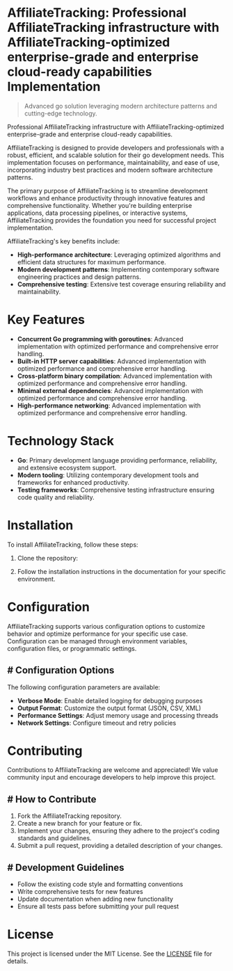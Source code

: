 <!-- fallback_AffiliateTracking_20250810083908_34179 -->

# AffiliateTracking: Professional AffiliateTracking infrastructure with AffiliateTracking-optimized enterprise-grade and enterprise cloud-ready capabilities Implementation
> Advanced go solution leveraging modern architecture patterns and cutting-edge technology.

Professional AffiliateTracking infrastructure with AffiliateTracking-optimized enterprise-grade and enterprise cloud-ready capabilities.

AffiliateTracking is designed to provide developers and professionals with a robust, efficient, and scalable solution for their go development needs. This implementation focuses on performance, maintainability, and ease of use, incorporating industry best practices and modern software architecture patterns.

The primary purpose of AffiliateTracking is to streamline development workflows and enhance productivity through innovative features and comprehensive functionality. Whether you're building enterprise applications, data processing pipelines, or interactive systems, AffiliateTracking provides the foundation you need for successful project implementation.

AffiliateTracking's key benefits include:

* **High-performance architecture**: Leveraging optimized algorithms and efficient data structures for maximum performance.
* **Modern development patterns**: Implementing contemporary software engineering practices and design patterns.
* **Comprehensive testing**: Extensive test coverage ensuring reliability and maintainability.

# Key Features

* **Concurrent Go programming with goroutines**: Advanced implementation with optimized performance and comprehensive error handling.
* **Built-in HTTP server capabilities**: Advanced implementation with optimized performance and comprehensive error handling.
* **Cross-platform binary compilation**: Advanced implementation with optimized performance and comprehensive error handling.
* **Minimal external dependencies**: Advanced implementation with optimized performance and comprehensive error handling.
* **High-performance networking**: Advanced implementation with optimized performance and comprehensive error handling.

# Technology Stack

* **Go**: Primary development language providing performance, reliability, and extensive ecosystem support.
* **Modern tooling**: Utilizing contemporary development tools and frameworks for enhanced productivity.
* **Testing frameworks**: Comprehensive testing infrastructure ensuring code quality and reliability.

# Installation

To install AffiliateTracking, follow these steps:

1. Clone the repository:


2. Follow the installation instructions in the documentation for your specific environment.

# Configuration

AffiliateTracking supports various configuration options to customize behavior and optimize performance for your specific use case. Configuration can be managed through environment variables, configuration files, or programmatic settings.

## # Configuration Options

The following configuration parameters are available:

* **Verbose Mode**: Enable detailed logging for debugging purposes
* **Output Format**: Customize the output format (JSON, CSV, XML)
* **Performance Settings**: Adjust memory usage and processing threads
* **Network Settings**: Configure timeout and retry policies

# Contributing

Contributions to AffiliateTracking are welcome and appreciated! We value community input and encourage developers to help improve this project.

## # How to Contribute

1. Fork the AffiliateTracking repository.
2. Create a new branch for your feature or fix.
3. Implement your changes, ensuring they adhere to the project's coding standards and guidelines.
4. Submit a pull request, providing a detailed description of your changes.

## # Development Guidelines

* Follow the existing code style and formatting conventions
* Write comprehensive tests for new features
* Update documentation when adding new functionality
* Ensure all tests pass before submitting your pull request

# License

This project is licensed under the MIT License. See the [LICENSE](https://github.com/laurindoisaac/AffiliateTracking/blob/main/LICENSE) file for details.

